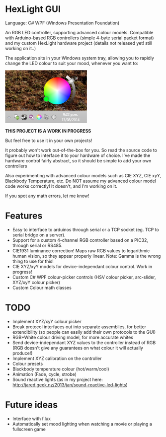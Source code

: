 # HexLight GUI

Language: C# WPF (Windows Presentation Foundation)

An RGB LED controller, supporting advanced colour models.
Compatible with Arduino-based RGB controllers (simple 4-byte serial packet format)
and my custom HexLight hardware project (details not released yet! still working on it..)

The application sits in your Windows system tray, allowing you to rapidly change the LED colour
to suit your mood, whenever you want to:

![PopupScrenshot](https://raw.githubusercontent.com/jorticus/hexlight-gui/master/screenshots/PopupDial.png "PopupScreenshot")

**THIS PROJECT IS A WORK IN PROGRESS**

But feel free to use it in your own projects!

It probably won't work out-of-the-box for you. So read the source code to figure out how to interface
it to your hardware of choice. I've made the hardware control fairly abstract, so it should be
simple to add your own controllers

Also experimenting with advanced colour models such as CIE XYZ, CIE xyY, Blackbody Temperature, etc.
Do NOT assume my advanced colour model code works correctly! It doesn't, and I'm working on it.

If you spot any math errors, let me know!

# Features

- Easy to interface to arduinos through serial or a TCP socket (eg. TCP to serial bridge on a server).
- Support for a custom 4-channel RGB controller based on a PIC32, through serial or RS485.
- CIE1931 luminance correction! Maps raw RGB values to logarithmic human vision, so they appear properly linear. Note: Gamma is the wrong thing to use for this!
- CIE XYZ/xyY models for device-independant colour control. Work in progress!
- Custom C# WPF colour-picker controls (HSV colour picker, arc-slider, XYZ/xyY colour picker)
- Custom Colour math classes

# TODO

- Implement XYZ/xyY colour picker
- Break protocol interfaces out into separate assemblies, for better extendibility (so people can easily add their own protocols to the GUI)
- RGB+White colour driving model, for more accurate whites
- Send device-independant XYZ values to the controller instead of RGB (RGB doesn't give any guarantees on what colour it will actually produce!)
- Implement XYZ calibration on the controller
- Colour presets
- Blackbody temperature colour (hot/warm/cool)
- Animation (Fade, cycle, strobe)
- Sound reactive lights (as in my project here: http://jared.geek.nz/2013/jan/sound-reactive-led-lights)

# Future ideas

- Interface with f.lux
- Automatically set mood lighting when watching a movie or playing a fullscreen game
